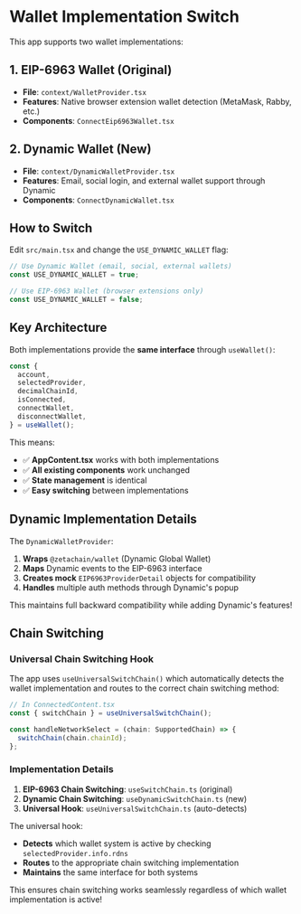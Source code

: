 # Wallet Implementation Switch

This app supports two wallet implementations:

## 1. EIP-6963 Wallet (Original)

- **File**: `context/WalletProvider.tsx`
- **Features**: Native browser extension wallet detection (MetaMask, Rabby, etc.)
- **Components**: `ConnectEip6963Wallet.tsx`

## 2. Dynamic Wallet (New)

- **File**: `context/DynamicWalletProvider.tsx`
- **Features**: Email, social login, and external wallet support through Dynamic
- **Components**: `ConnectDynamicWallet.tsx`

## How to Switch

Edit `src/main.tsx` and change the `USE_DYNAMIC_WALLET` flag:

```typescript
// Use Dynamic Wallet (email, social, external wallets)
const USE_DYNAMIC_WALLET = true;

// Use EIP-6963 Wallet (browser extensions only)
const USE_DYNAMIC_WALLET = false;
```

## Key Architecture

Both implementations provide the **same interface** through `useWallet()`:

```typescript
const {
  account,
  selectedProvider,
  decimalChainId,
  isConnected,
  connectWallet,
  disconnectWallet,
} = useWallet();
```

This means:

- ✅ **AppContent.tsx** works with both implementations
- ✅ **All existing components** work unchanged
- ✅ **State management** is identical
- ✅ **Easy switching** between implementations

## Dynamic Implementation Details

The `DynamicWalletProvider`:

1. **Wraps** `@zetachain/wallet` (Dynamic Global Wallet)
2. **Maps** Dynamic events to the EIP-6963 interface
3. **Creates mock** `EIP6963ProviderDetail` objects for compatibility
4. **Handles** multiple auth methods through Dynamic's popup

This maintains full backward compatibility while adding Dynamic's features!

## Chain Switching

### Universal Chain Switching Hook

The app uses `useUniversalSwitchChain()` which automatically detects the wallet implementation and routes to the correct chain switching method:

```typescript
// In ConnectedContent.tsx
const { switchChain } = useUniversalSwitchChain();

const handleNetworkSelect = (chain: SupportedChain) => {
  switchChain(chain.chainId);
};
```

### Implementation Details

1. **EIP-6963 Chain Switching**: `useSwitchChain.ts` (original)
2. **Dynamic Chain Switching**: `useDynamicSwitchChain.ts` (new)
3. **Universal Hook**: `useUniversalSwitchChain.ts` (auto-detects)

The universal hook:

- **Detects** which wallet system is active by checking `selectedProvider.info.rdns`
- **Routes** to the appropriate chain switching implementation
- **Maintains** the same interface for both systems

This ensures chain switching works seamlessly regardless of which wallet implementation is active!
